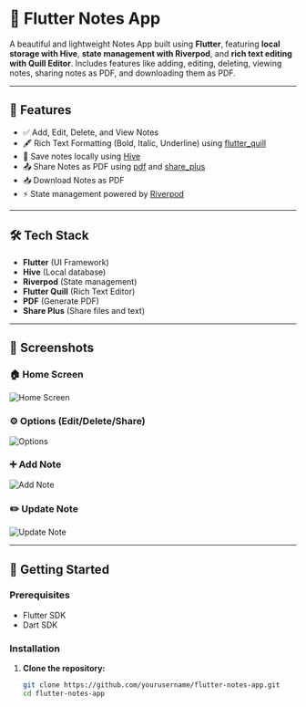 # 📝 Flutter Notes App

A beautiful and lightweight Notes App built using **Flutter**, featuring **local storage with Hive**, **state management with Riverpod**, and **rich text editing with Quill Editor**. Includes features like adding, editing, deleting, viewing notes, sharing notes as PDF, and downloading them as PDF.

---

## 📱 Features

- ✅ Add, Edit, Delete, and View Notes
- 🖋️ Rich Text Formatting (Bold, Italic, Underline) using [flutter_quill](https://pub.dev/packages/flutter_quill)
- 💾 Save notes locally using [Hive](https://pub.dev/packages/hive)
- 📤 Share Notes as PDF using [pdf](https://pub.dev/packages/pdf) and [share_plus](https://pub.dev/packages/share_plus)
- 📥 Download Notes as PDF
- ⚡ State management powered by [Riverpod](https://pub.dev/packages/flutter_riverpod)

---

## 🛠️ Tech Stack

- **Flutter** (UI Framework)
- **Hive** (Local database)
- **Riverpod** (State management)
- **Flutter Quill** (Rich Text Editor)
- **PDF** (Generate PDF)
- **Share Plus** (Share files and text)

---

## 📸 Screenshots

### 🏠 Home Screen

![Home Screen](https://github.com/user-attachments/assets/54419b9a-acd2-47d7-9447-b20d537325a9)

### ⚙️ Options (Edit/Delete/Share)

![Options](https://github.com/user-attachments/assets/d76ea235-81d3-4445-9cfa-d590ffff6add)

### ➕ Add Note

![Add Note](https://github.com/user-attachments/assets/4ad81fab-320c-447d-b7f4-52b6e001717f)

### ✏️ Update Note

![Update Note](https://github.com/user-attachments/assets/27791fa3-6b67-409e-bf8e-93755c2223f0)

---

## 🚀 Getting Started

### Prerequisites

- Flutter SDK
- Dart SDK

### Installation

1. **Clone the repository:**

   ```bash
   git clone https://github.com/yourusername/flutter-notes-app.git
   cd flutter-notes-app
   ```
